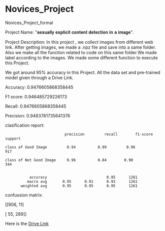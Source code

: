 # Novices_Project
Novices_Project_formal

Project Name: "𝐬𝐞𝐱𝐮𝐚𝐥𝐥𝐲 𝐞𝐱𝐩𝐥𝐢𝐜𝐢𝐭 𝐜𝐨𝐧𝐭𝐞𝐧𝐭 𝐝𝐞𝐭𝐞𝐜𝐭𝐢𝐨𝐧 𝐢𝐧 𝐚 𝐢𝐦𝐚𝐠𝐞".



Project Description: 
In this project , we collect images from different web link. After getting images, we made a .npz file and save into a same folder.
Also we make all the function related to code on this same folder.We made label according to the images.
We made some different function to execute this Project.

We got around 95% accuracy in this Project.
All the data set and pre-trained model given through a Drive Link.

Accuracy: 0.9476605868358445

F1 score: 0.946485729226173

Recall: 0.9476605868358445

Precision: 0.9483781735641376

 clasification report:
 
 
                               precision         recall        f1-score        support

    class of Good Image         0.94          0.99         0.96          917
    
    class of Not Good Image     0.96          0.84        0.90          344


               accuracy                           0.95      1261
              macro avg       0.95      0.91      0.93      1261
           weighted avg       0.95      0.95      0.95      1261


 confussion matrix:
 
 [[906,  11]
 
 [ 55, 289]]
 
 



Here is the [Drive Link](https://drive.google.com/drive/folders/1aFbaYX5ptiA920RBKrRB7YsEaO5Bv7Ka?usp=sharing)

